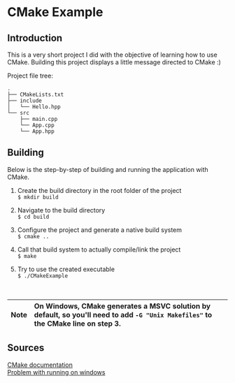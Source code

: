 # CMake Example
## Introduction
This is a very short project I did with the objective of learning how to use CMake. Building this project displays a little message directed to CMake :)

Project file tree:
```
.
├── CMakeLists.txt
├── include
│   └── Hello.hpp
└── src
    ├── main.cpp
    └── App.cpp
    └── App.hpp
```

## Building
Below is the step-by-step of building and running the application with CMake.

1. Create the build directory in the root folder of the project <br/>
``$ mkdir build``

2. Navigate to the build directory <br/>
	``$ cd build``

3.  Configure the project and generate a native build system <br/>
``$ cmake ..``

5.  Call that build system to actually compile/link the project <br/>
``$ make``

6.  Try to use the created executable <br/>
``$ ./CMakeExample``
<br/>

| Note  | On Windows, CMake generates a MSVC solution by default, so you'll need to add `-G "Unix Makefiles"` to the CMake line on step 3. |
| :- |:-|

## Sources
[CMake documentation](https://cmake.org/cmake/help/latest/guide/tutorial/A%20Basic%20Starting%20Point.html) </br>
[Problem with running on windows](https://stackoverflow.com/questions/39643291/make-without-makefile-after-cmake) </br>
